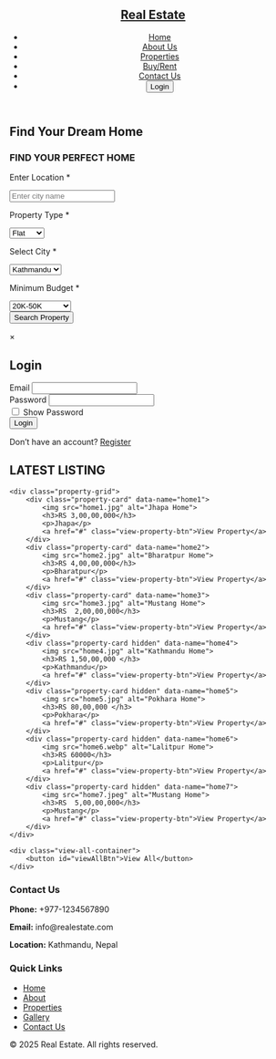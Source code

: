 <!DOCTYPE html>
<html lang="en">
<head>
    <meta charset="UTF-8">
    <meta name="viewport" content="width=device-width, initial-scale=1.0">
    <title>Real Estate</title>
    <link rel="stylesheet" href="style.css">
</head>
<body>

<header>
    <nav class="navbar">
        <a href="#" class="nav-logo">
            <h2 class="logo-text">Real Estate</h2>
        </a>
        <ul class="nav-menu">
            <li class="nav-item"><a href="index.html" class="nav-link">Home</a></li>
            <li class="nav-item"><a href="Aboutus.html" class="nav-link">About Us</a></li>
            <li class="nav-item"><a href="#" class="nav-link">Properties</a></li>
            <li class="nav-item"><a href="#" class="nav-link">Buy/Rent</a></li>
            <li class="nav-item"><a href="Contact.html" class="nav-link">Contact Us</a></li>
            <li><button class="btnlogin-popup"id="loginBtn">Login</button></li>            
        </ul>
    </nav>
</header>

<main>
    <section class="hero-section">
        <div class="section-content">
            <div class="hero-details">
                <h2 class="title">Find Your Dream Home</h2>
                <section class="center">
                    <form action="search.html" method="post">
                        <h3>FIND YOUR PERFECT HOME</h3>
                        <div class="box">
                            <p>Enter Location <span>*</span></p>
                            <input type="text" name="location" required maxlength="50" placeholder="Enter city name" class="input">
                        </div>
                        <div class="flex">
                            <div class="box">
                                <p>Property Type <span>*</span></p>
                                <select name="type" class="input" required>
                                    <option value="flat">Flat</option>
                                    <option value="house">House</option>
                                    <option value="land">Land</option>
                                </select>
                            </div>
                            <div class="box">
                                <p>Select City <span>*</span></p>
                                <select name="place" class="input" required>
                                    <option value="Kathmandu">Kathmandu</option>
                                    <option value="Lalitpur">Lalitpur</option>
                                    <option value="Bhaktapur">Bhaktapur</option>
                                </select>
                            </div>
                            <div class="box">
                                <p>Minimum Budget <span>*</span></p>
                                <select name="budget" class="input" required>
                                    <option value="200000-500000">20K-50K</option>
                                    <option value="1000000-2000000">1Lac-2Lac</option>
                                    <option value="10000000-500000000">1Crore-5Crore</option>
                                </select>
                            </div>
                        </div>
                        <input type="submit" value="Search Property" name="search" class="btn">
                    </form>
                </section>
            </div>
        </div>
    </section>
    

<div id="loginModal" class="modal">
  <div class="modal-content">
    <span class="close">&times;</span>
    <form class="login-form">
      <h2>Login</h2>
      <div class="form-group">
        <label for="email">Email</label>
        <input type="email" id="email" name="email" required>
      </div>
      <div class="form-group">
        <label for="password">Password</label>
        <input type="password" id="password" name="password" required>
       </div>      
        <div class="show-password">  
        <input type="checkbox" id="showPassword">
        <label for="showPassword">Show Password</label>
      </div>
      <button type="submit" class="btn-login">Login</button>
      <p class="extra-linl">Don’t have an account? <a href="#">Register</a></p>
    </form>
  </div>
</div>

<!-- Properties Section -->
<section class="properties" id="properties">
    <div class="title-box">
        <h2 class="section-title">LATEST LISTING</h2>
    </div>

    <div class="property-grid">
        <div class="property-card" data-name="home1">
            <img src="home1.jpg" alt="Jhapa Home">
            <h3>RS 3,00,00,000</h3>
            <p>Jhapa</p>
            <a href="#" class="view-property-btn">View Property</a>
        </div>
        <div class="property-card" data-name="home2">
            <img src="home2.jpg" alt="Bharatpur Home">
            <h3>RS 4,00,00,000</h3>
            <p>Bharatpur</p>
            <a href="#" class="view-property-btn">View Property</a>
        </div>
        <div class="property-card" data-name="home3">
            <img src="home3.jpg" alt="Mustang Home">
            <h3>RS  2,00,00,000</h3>
            <p>Mustang</p>
            <a href="#" class="view-property-btn">View Property</a>
        </div>
        <div class="property-card hidden" data-name="home4">
            <img src="home4.jpg" alt="Kathmandu Home">
            <h3>RS 1,50,00,000 </h3>
            <p>Kathmandu</p>
            <a href="#" class="view-property-btn">View Property</a>
        </div>
        <div class="property-card hidden" data-name="home5">
            <img src="home5.jpg" alt="Pokhara Home">
            <h3>RS 80,00,000 </h3>
            <p>Pokhara</p>
            <a href="#" class="view-property-btn">View Property</a>
        </div>
        <div class="property-card hidden" data-name="home6">
            <img src="home6.webp" alt="Lalitpur Home">
            <h3>RS 60000</h3>
            <p>Lalitpur</p>
            <a href="#" class="view-property-btn">View Property</a>
        </div>
        <div class="property-card hidden" data-name="home7">
            <img src="home7.jpeg" alt="Mustang Home">
            <h3>RS  5,00,00,000</h3>
            <p>Mustang</p>
            <a href="#" class="view-property-btn">View Property</a>
        </div>
    </div>

    <div class="view-all-container">
        <button id="viewAllBtn">View All</button>
    </div>
</section>
</main>

<script>
document.getElementById("viewAllBtn").addEventListener("click", function() {
const hiddenCards = document.querySelectorAll(".property-card.hidden");
hiddenCards.forEach(card => card.classList.remove("hidden"));
this.style.display = "none";
});

// JavaScript to handle enlarge and blur effects
document.querySelectorAll('.property-card').forEach(card => {
card.addEventListener('click', function() {
    // Check if the clicked card is already enlarged
    if (this.classList.contains('enlarged')) {
        // If it's enlarged, reset all cards to normal
        document.querySelectorAll('.property-card').forEach(c => {
            c.classList.remove('enlarged');
            c.classList.remove('blurred');
        });
    } else {
        // Otherwise, enlarge the clicked card and blur others
        document.querySelectorAll('.property-card').forEach(c => {
            c.classList.add('blurred'); // Blur all cards
        });
        this.classList.remove('blurred'); // Remove blur from the clicked card
        this.classList.add('enlarged'); // Enlarge the clicked card
    }
});
});
</script>



<script>
  const modal = document.getElementById("loginModal");
  const loginBtn = document.getElementById("loginBtn");
  const closeBtn = document.querySelector(".close");
  const loginForm = document.querySelector(".login-form");
  const passwordInput = document.getElementById("password");
  const showPasswordCheckbox = document.getElementById("showPassword");
  
  showPasswordCheckbox.addEventListener("change", function(){
  if(this.checked){
   passwordInput.type="text";
  }
  else{
   passwordInput.type="password";
  }
});   
  
  loginForm.addEventListener("submit", function(event){
   event.preventDefault();

   const email = document.getElementById("email").value;
   const password = document.getElementById("password").value;
    
   console.log("Email:", email);
   console.log("Password:", password);

   modal.classList.remove("active");
});

  loginBtn.addEventListener("click", function(event) {
    event.preventDefault(); // Prevent link navigation if it's an <a>
    modal.classList.add("active"); 
  });

  closeBtn.addEventListener("click", function() {
    modal.classList.remove("active");
  });

 
  window.addEventListener("click", function(event) {
    if (event.target === modal) {
      modal.classList.remove("active");
    }
  });
</script>
<script>
    document.getElementById("viewAllBtn").addEventListener("click", function() {
        const hiddenCards = document.querySelectorAll(".property-card.hidden");
        hiddenCards.forEach(card => card.classList.remove("hidden"));
        this.style.display = "none"; // Hide the button after clicking
    });
    </script>
<footer>
    <div class="footer-container">
        <div class="footer-info">
            <h3>Contact Us</h3>
            <p><strong>Phone:</strong> +977-1234567890</p>
            <p><strong>Email:</strong> info@realestate.com</p>
            <p><strong>Location:</strong> Kathmandu, Nepal</p>
        </div>
        <div class="footer-links">
            <h3>Quick Links</h3>
            <ul>
                <li><a href="index.html">Home</a></li>
                <li><a href="aboutus.html">About</a></li>
                <li><a href="#">Properties</a></li>
                <li><a href="#">Gallery</a></li>
                <li><a href="contact.html">Contact Us</a></li>
            </ul>
        </div>
    </div>
    <div class="footer-bottom">
        <p>&copy; 2025 Real Estate. All rights reserved.</p>
    </div>
</footer>
</main>
</body>
</html>
